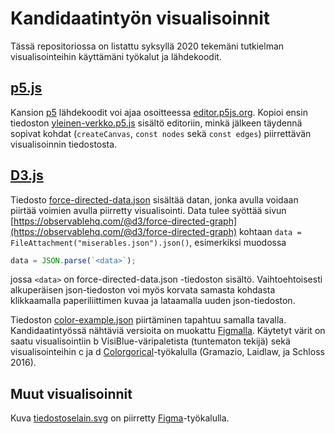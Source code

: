 # Kandidaatintyön visualisoinnit
Tässä repositoriossa on listattu syksyllä 2020 tekemäni tutkielman visualisointeihin käyttämäni työkalut ja lähdekoodit.

## [p5.js](https://p5js.org/)
Kansion [p5](./p5/) lähdekoodit voi ajaa osoitteessa [editor.p5js.org](https://editor.p5js.org/). Kopioi ensin tiedoston [yleinen-verkko.p5.js](./p5/yleinen-verkko.p5.js) sisältö editoriin, minkä jälkeen täydennä sopivat kohdat (`createCanvas`, `const nodes` sekä `const edges`) piirrettävän visualisoinnin tiedostosta.

## [D3.js](https://d3js.org/)
Tiedosto [force-directed-data.json](./d3/force-directed-data.json) sisältää datan, jonka avulla voidaan piirtää voimien avulla piirretty visualisointi. Data tulee syöttää sivun [https://observablehq.com/@d3/force-directed-graph](https://observablehq.com/@d3/force-directed-graph) kohtaan `data = FileAttachment("miserables.json").json()`, esimerkiksi muodossa
```javascript
data = JSON.parse(`<data>`);
```
jossa `<data>` on force-directed-data.json -tiedoston sisältö. Vaihtoehtoisesti alkuperäisen json-tiedoston voi myös korvata samasta kohdasta klikkaamalla paperiliittimen kuvaa ja lataamalla uuden json-tiedoston.

Tiedoston [color-example.json](./d3/color-example.json) piirtäminen tapahtuu samalla tavalla. Kandidaatintyössä nähtäviä versioita on muokattu [Figmalla](https://www.figma.com/). Käytetyt värit on saatu visualisointiin b VisiBlue-väripaletista (tuntematon tekijä) sekä visualisointeihin c ja d [Colorgorical](http://vrl.cs.brown.edu/color)-työkalulla (Gramazio, Laidlaw, ja Schloss 2016).

## Muut visualisoinnit
Kuva [tiedostoselain.svg](tiedostoselain.svg) on piirretty [Figma](https://www.figma.com/)-työkalulla.
